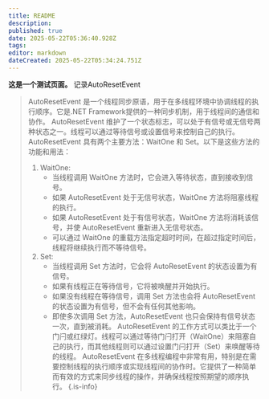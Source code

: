 ```yaml
---
title: README
description: 
published: true
date: 2025-05-22T05:36:40.928Z
tags: 
editor: markdown
dateCreated: 2025-05-22T05:34:24.751Z
---
```


**这是一个测试页面。**
记录AutoResetEvent

> AutoResetEvent 是一个线程同步原语，用于在多线程环境中协调线程的执行顺序。它是.NET Framework提供的一种同步机制，用于线程间的通信和协作。
> AutoResetEvent 维护了一个状态标志，可以处于有信号或无信号两种状态之一。线程可以通过等待信号或设置信号来控制自己的执行。
> AutoResetEvent 具有两个主要方法：WaitOne 和 Set。以下是这些方法的功能和用法：
> 1. WaitOne:
>    - 当线程调用 WaitOne 方法时，它会进入等待状态，直到接收到信号。
>    - 如果 AutoResetEvent 处于无信号状态，WaitOne 方法将阻塞线程的执行。
>    - 如果 AutoResetEvent 处于有信号状态，WaitOne 方法将消耗该信号，并使 AutoResetEvent 重新进入无信号状态。
>    - 可以通过 WaitOne 的重载方法指定超时时间，在超过指定时间后，线程将继续执行而不等待信号。
> 2. Set:
>    - 当线程调用 Set 方法时，它会将 AutoResetEvent 的状态设置为有信号。
>    - 如果有线程正在等待信号，它将被唤醒并开始执行。
>    - 如果没有线程在等待信号，调用 Set 方法也会将 AutoResetEvent 的状态设置为有信号，但不会有任何其他影响。
>    - 即使多次调用 Set 方法，AutoResetEvent 也只会保持有信号状态一次，直到被消耗。
> AutoResetEvent 的工作方式可以类比于一个门闩或红绿灯。线程可以通过等待门闩打开（WaitOne）来阻塞自己的执行，而其他线程则可以通过设置门闩打开（Set）来唤醒等待的线程。
> AutoResetEvent 在多线程编程中非常有用，特别是在需要控制线程的执行顺序或实现线程间的协作时。它提供了一种简单而有效的方式来同步线程的操作，并确保线程按照期望的顺序执行。
{.is-info}


